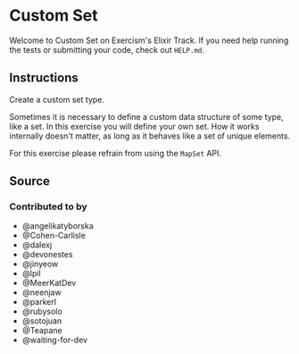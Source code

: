 # Custom Set

Welcome to Custom Set on Exercism's Elixir Track.
If you need help running the tests or submitting your code, check out `HELP.md`.

## Instructions

Create a custom set type.

Sometimes it is necessary to define a custom data structure of some type, like a set.
In this exercise you will define your own set.
How it works internally doesn't matter, as long as it behaves like a set of unique elements.

For this exercise please refrain from using the `MapSet` API.

## Source

### Contributed to by

- @angelikatyborska
- @Cohen-Carlisle
- @dalexj
- @devonestes
- @jinyeow
- @lpil
- @MeerKatDev
- @neenjaw
- @parkerl
- @rubysolo
- @sotojuan
- @Teapane
- @waiting-for-dev